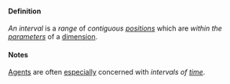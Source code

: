 #### Definition

*An interval* is a *range* of *contiguous [positions](https://github.com/gcassel/Modular-Organization-Terminology/blob/master/terms/position.md)* which are *within the [parameters](https://github.com/gcassel/Modular-Organization-Terminology/blob/master/terms/parameter.md)* of a [dimension](https://github.com/gcassel/Modular-Organization-Terminology/blob/master/terms/dimension.md).

#### Notes 

[Agents](https://github.com/gcassel/Modular-Organization-Terminology/blob/master/terms/agent.md) are often [especially](https://github.com/gcassel/Modular-Organization-Terminology/blob/master/terms/specialize.md) concerned with *intervals of [time](https://github.com/gcassel/Modular-Organization-Terminology/blob/master/terms/time.md)*.
